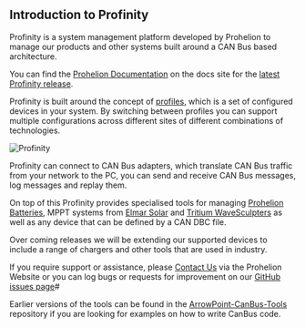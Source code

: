 ## Introduction to Profinity

Profinity is a system management platform developed by Prohelion to manage our products and other systems built around a CAN Bus based architecture.

You can find the [Prohelion Documentation](https://docs.prohelion.com/Profinity/Overview.html) on the docs site for the [latest Profinity release](https://github.com/Prohelion/Profinity/releases/latest/download/Profinity.install.msi).

Profinity is built around the concept of [profiles](https://docs.prohelion.com/Profinity/Profiles.html), which is a set of configured devices in your system.  By switching between profiles you can support multiple configurations across different sites of different combinations of technologies.

![Profinity](https://docs.prohelion.com/images/Profinity/profinity_overview.png)

Profinity can connect to CAN Bus adapters, which translate CAN Bus traffic from your network to the PC, you can send and receive CAN Bus messages, log messages and replay them.

On top of this Profinity provides specialised tools for managing [Prohelion Batteries](https://docs.prohelion.com/Profinity/Prohelion_Batteries.html), MPPT systems from [Elmar Solar](https://docs.prohelion.com/Profinity/Elmar_Solar_MPPT.html) and [Tritium WaveSculpters](https://docs.prohelion.com/Profinity/Tritium_Wavesculpter.html) as well as any device that can be defined by a CAN DBC file.  

Over coming releases we will be extending our supported devices to include a range of chargers and other tools that are used in industry.

If you require support or assistance, please [Contact Us](https://www.prohelion.com/contact-us/) via the Prohelion Website or you can log bugs or requests for improvement on our [GitHub issues page](https://github.com/Prohelion/Profinity/issues)#

Earlier versions of the tools can be found in the [ArrowPoint-CanBus-Tools](https://github.com/Prohelion/ArrowPoint-CANbus-Tools) repository if you are looking for examples on how to write CanBus code.
